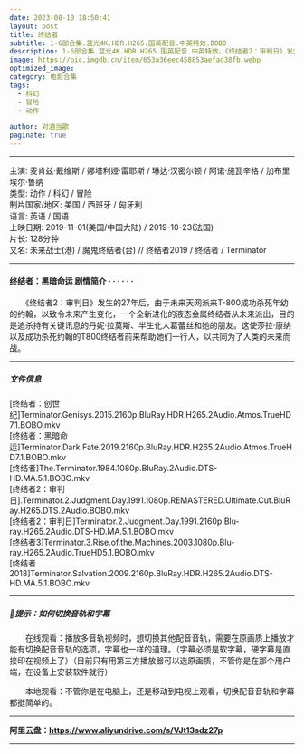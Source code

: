 ```yaml
---
date: 2023-08-10 18:50:41
layout: post
title: 终结者
subtitle: 1-6部合集.蓝光4K.HDR.H265.国英配音.中英特效.BOBO
description: 1-6部合集.蓝光4K.HDR.H265.国英配音.中英特效。《终结者2：审判日》发生的27年后，由于未来天网派来T-800成功杀死年幼的约翰，以致令未来产生变化，一个全新进化的液态金属终结者从未来派出......
image: https://pic.imgdb.cn/item/653a36eec458853aefad38fb.webp
optimized_image: 
category: 电影合集
tags:
  - 科幻
  - 冒险
  - 动作

author: 对酒当歌
paginate: true
---
```


---

主演: 麦肯兹·戴维斯 / 娜塔利娅·雷耶斯 / 琳达·汉密尔顿 / 阿诺·施瓦辛格 / 加布里埃尔·鲁纳  
类型: 动作 / 科幻 / 冒险  
制片国家/地区: 美国 / 西班牙 / 匈牙利  
语言: 英语 / 国语  
上映日期: 2019-11-01(美国/中国大陆) / 2019-10-23(法国)  
片长: 128分钟  
又名: 未来战士(港) / 魔鬼终结者(台) // 终结者2019 / 终结者 / Terminator  

---

#### 终结者：黑暗命运 剧情简介 · · · · · ·

　　《终结者2：审判日》发生的27年后，由于未来天网派来T-800成功杀死年幼的约翰，以致令未来产生变化，一个全新进化的液态金属终结者从未来派出，目的是追杀持有关键讯息的丹妮·拉莫斯、半生化人葛蕾丝和她的朋友。这使莎拉·康纳以及成功杀死约翰的T800终结者前来帮助她们一行人，以共同为了人类的未来而战。

---

##### 文件信息

[终结者：创世纪]Terminator.Genisys.2015.2160p.BluRay.HDR.H265.2Audio.Atmos.TrueHD7.1.BOBO.mkv  
[终结者：黑暗命运]Terminator.Dark.Fate.2019.2160p.BluRay.HDR.H265.2Audio.Atmos.TrueHD7.1.BOBO.mkv  
[终结者]The.Terminator.1984.1080p.BluRay.2Audio.DTS-HD.MA.5.1.BOBO.mkv  
[终结者2：审判日].Terminator.2.Judgment.Day.1991.1080p.REMASTERED.Ultimate.Cut.BluRay.H265.DTS.2Audio.BOBO.mkv  
[终结者2：审判日]Terminator.2.Judgment.Day.1991.2160p.Blu-ray.H265.2Audio.DTS-HD.MA.5.1.BOBO.mkv  
[终结者3]Terminator.3.Rise.of.the.Machines.2003.1080p.Blu-ray.H265.2Audio.TrueHD5.1.BOBO.mkv  
[终结者2018]Terminator.Salvation.2009.2160p.BluRay.HDR.H265.2Audio.DTS-HD.MA.5.1.BOBO.mkv  

---

##### 🔔提示：如何切换音轨和字幕

　　在线观看：播放多音轨视频时，想切换其他配音音轨，需要在原画质上播放才能有切换配音音轨的选项，字幕也一样的道理。（字幕必须是软字幕，硬字幕是直接印在视频上了）（目前只有用第三方播放器可以选原画质，不管你是在那个用户端，在设备上安装软件就行）

　　本地观看：不管你是在电脑上，还是移动到电视上观看，切换配音音轨和字幕都挺简单的。

---

**阿里云盘：<https://www.aliyundrive.com/s/VJt13sdz27p>**

---
